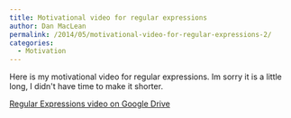 ```yaml
---
title: Motivational video for regular expressions
author: Dan MacLean
permalink: /2014/05/motivational-video-for-regular-expressions-2/
categories:
  - Motivation
---
```

Here is my motivational video for regular expressions. Im sorry it is a little long, I didn't have time to make it shorter.

[Regular Expressions video on Google Drive][1]

&nbsp;

 [1]: https://drive.google.com/file/d/0B7QvKOiEYH0dazNxTGY4bk5Md3M/edit?usp=sharing
